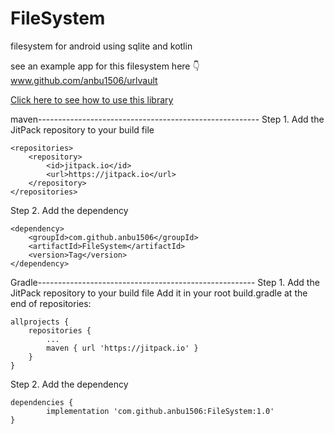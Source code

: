 # FileSystem
filesystem for android using sqlite and kotlin

see an example app for this filesystem here 👇
www.github.com/anbu1506/urlvault

<a href="https://jitpack.io/#anbu1506/Filesystem" > Click here to see how to use this library </a>


maven-------------------------------------------------------
Step 1. Add the JitPack repository to your build file

    <repositories>
		<repository>
		    <id>jitpack.io</id>
		    <url>https://jitpack.io</url>
		</repository>
    </repositories>

Step 2. Add the dependency

    <dependency>
	    <groupId>com.github.anbu1506</groupId>
	    <artifactId>FileSystem</artifactId>
	    <version>Tag</version>
    </dependency>



Gradle------------------------------------------------------
Step 1. Add the JitPack repository to your build file
Add it in your root build.gradle at the end of repositories:

	allprojects {
		repositories {
			...
			maven { url 'https://jitpack.io' }
		}
	}
Step 2. Add the dependency

	dependencies {
	        implementation 'com.github.anbu1506:FileSystem:1.0'
	}
